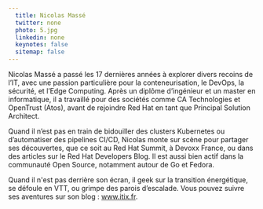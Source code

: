 ```yaml
---
  title: Nicolas Massé
  twitter: none
  photo: 5.jpg
  linkedin: none
  keynotes: false
  sitemap: false
---
```

Nicolas Massé a passé les 17 dernières années à explorer divers recoins de l’IT, avec une passion particulière pour la conteneurisation, le DevOps, la sécurité, et l’Edge Computing. Après un diplôme d’ingénieur et un master en informatique, il a travaillé pour des sociétés comme CA Technologies et OpenTrust (Atos), avant de rejoindre Red Hat en tant que Principal Solution Architect.

Quand il n’est pas en train de bidouiller des clusters Kubernetes ou d’automatiser des pipelines CI/CD, Nicolas monte sur scène pour partager ses découvertes, que ce soit au Red Hat Summit, à Devoxx France, ou dans des articles sur le Red Hat Developers Blog. Il est aussi bien actif dans la communauté Open Source, notamment autour de Go et Fedora.

Quand il n'est pas derrière son écran, il geek sur la transition énergétique, se défoule en VTT, ou grimpe des parois d’escalade. Vous pouvez suivre ses aventures sur son blog : www.itix.fr.

